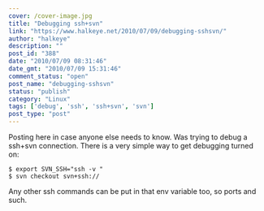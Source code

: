 ```yaml
---
cover: /cover-image.jpg
title: "Debugging ssh+svn"
link: "https://www.halkeye.net/2010/07/09/debugging-sshsvn/"
author: "halkeye"
description: ""
post_id: "388"
date: "2010/07/09 08:31:46"
date_gmt: "2010/07/09 15:31:46"
comment_status: "open"
post_name: "debugging-sshsvn"
status: "publish"
category: "Linux"
tags: ['debug', 'ssh', 'ssh+svn', 'svn']
post_type: "post"
---
```


Posting here in case anyone else needs to know. Was trying to debug a ssh+svn connection. There is a very simple way to get debugging turned on: 
    
    
    $ export SVN_SSH="ssh -v "
    $ svn checkout svn+ssh://

Any other ssh commands can be put in that env variable too, so ports and such.